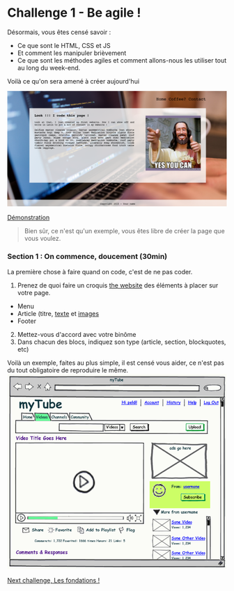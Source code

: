 Challenge 1 - Be agile !
================

Désormais, vous êtes censé savoir :
  - Ce que sont le HTML, CSS et JS
  - Et comment les manipuler brièvement
  - Ce que sont les méthodes agiles et comment allons-nous les utiliser tout au long du week-end.

Voilà ce qu'on sera amené à créer aujourd'hui

![hello world image](https://raw.githubusercontent.com/makersacademy/taster2.0/master/Challenges/Challenge_2/assets/images/Challenge%202.png)

[Démonstration](https://taster-challenge-2.herokuapp.com/ "Challenge_2")

>Bien sûr, ce n'est qu'un exemple, vous êtes libre de créer la page que vous voulez.


### Section 1 : On commence, doucement (30min)

La première chose à faire quand on code, c'est de ne pas coder.

1. Prenez de quoi faire un croquis [the website](https://taster-challenge-2.herokuapp.com/ "Challenge_2") des éléments à placer sur votre page.
  - Menu
  - Article (titre, [texte](http://fr.lipsum.com/feed/html, "lorem ipsum") et [images](https://unsplash.com/, "Unsplash")
  - Footer
2. Mettez-vous d'accord avec votre binôme
3. Dans chacun des blocs, indiquez son type (article, section, blockquotes, etc)

Voilà un exemple, faites au plus simple, il est censé vous aider, ce n'est pas du tout obligatoire de reproduire le même.
![mockup image](https://raw.githubusercontent.com/makersacademy/taster2.0/master/assets/images/HTML%20Challenge/mockup%20example.gif)

[Next challenge, Les fondations !](https://github.com/makersacademy/taster2.0/blob/master/challenge_2.md "Challenge 2")

